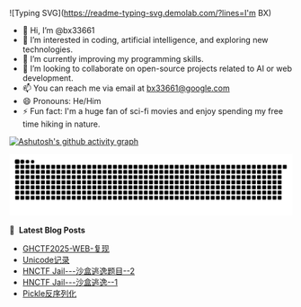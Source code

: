 ![Typing SVG](https://readme-typing-svg.demolab.com/?lines=I'm BX)
- 👋 Hi, I’m @bx33661
- 👀 I’m interested in coding, artificial intelligence, and exploring new technologies.
- 🌱 I’m currently improving my programming skills.
- 💞️ I’m looking to collaborate on open-source projects related to AI or web development.
- 📫 You can reach me via email at bx33661@google.com
- 😄 Pronouns: He/Him
- ⚡ Fun fact: I'm a huge fan of sci-fi movies and enjoy spending my free time hiking in nature.

[![Ashutosh's github activity graph](https://github-readme-activity-graph.vercel.app/graph?username=bx33661&bg_color=fffff0&color=708090&line=24292e&point=24292e&area=true&hide_border=true)](https://github.com/ashutosh00710/github-readme-activity-graph)


<picture>
  <source media="(prefers-color-scheme: dark)" srcset="https://raw.githubusercontent.com/bx33661/bx33661/output/github-contribution-grid-snake-dark.svg">
  <source media="(prefers-color-scheme: light)" srcset="https://raw.githubusercontent.com/bx33661/bx33661/output/github-contribution-grid-snake.svg">
  <img alt="github contribution grid snake animation" src="https://raw.githubusercontent.com/bx33661/bx33661/output/github-contribution-grid-snake.svg">
</picture>

📕 &nbsp;**Latest Blog Posts**
<!-- BLOG-POST-LIST:START -->
- [GHCTF2025-WEB-复现](http://localhost:8080/archives/ghctf2025-web-fu-xian)
- [Unicode记录](http://localhost:8080/archives/unicodeji-lu)
- [HNCTF Jail---沙盒逃逸题目--2](http://localhost:8080/archives/hnctf-jail---sha-he-tao-yi-ti-mu--2)
- [HNCTF Jail---沙盒逃逸--1](http://localhost:8080/archives/hnctf-jail---sha-he-tao-yi--1)
- [Pickle反序列化](http://localhost:8080/archives/wei-ming-ming-wen-zhang)
<!-- BLOG-POST-LIST:END -->

